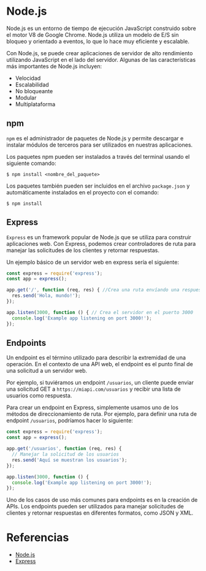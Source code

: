 # Node.js

Node.js es un entorno de tiempo de ejecución JavaScript construido sobre el motor V8 de Google Chrome. Node.js utiliza un modelo de E/S sin bloqueo y orientado a eventos, lo que lo hace muy eficiente y escalable. 

Con Node.js, se puede crear aplicaciones de servidor de alto rendimiento utilizando JavaScript en el lado del servidor. Algunas de las características más importantes de Node.js incluyen:

- Velocidad
- Escalabilidad
- No bloqueante
- Modular
- Multiplataforma

## npm
`npm` es el administrador de paquetes de Node.js y permite descargar e instalar módulos de terceros para ser utilizados en nuestras aplicaciones. 

Los paquetes npm pueden ser instalados a través del terminal usando el siguiente comando: 

```
$ npm install <nombre_del_paquete>
```

Los paquetes también pueden ser incluidos en el archivo `package.json` y automáticamente instalados en el proyecto con el comando:

```
$ npm install
```

## Express
`Express` es un framework popular de Node.js que se utiliza para construir aplicaciones web. Con Express, podemos crear controladores de ruta para manejar las solicitudes de los clientes y retornar respuestas. 

Un ejemplo básico de un servidor web en express sería el siguiente: 

```javascript
const express = require('express'); 
const app = express();

app.get('/', function (req, res) { //Crea una ruta envíando una respuesta
  res.send('Hola, mundo!');
});

app.listen(3000, function () { // Crea el servidor en el puerto 3000
  console.log('Example app listening on port 3000!');
});
```

## Endpoints
Un endpoint es el término utilizado para describir la extremidad de una operación. En el contexto de una API web, el endpoint es el punto final de una solicitud a un servidor web. 

Por ejemplo, si tuviéramos un endpoint `/usuarios`, un cliente puede enviar una solicitud GET a `https://miapi.com/usuarios` y recibir una lista de usuarios como respuesta. 

Para crear un endpoint en Express, simplemente usamos uno de los métodos de direccionamiento de ruta. Por ejemplo, para definir una ruta de endpoint `/usuarios`, podríamos hacer lo siguiente:

```javascript
const express = require('express'); 
const app = express();

app.get('/usuarios', function (req, res) { 
  // Manejar la solicitud de los usuarios
  res.send('Aquí se muestran los usuarios');
});

app.listen(3000, function () { 
  console.log('Example app listening on port 3000!');
});
```

Uno de los casos de uso más comunes para endpoints es en la creación de APIs. Los endpoints pueden ser utilizados para manejar solicitudes de clientes y retornar respuestas en diferentes formatos, como JSON y XML.

# Referencias

- [Node.js](https://nodejs.org/es/about)
- [Express](https://www.tutorialspoint.com/nodejs/nodejs_express_framework.htm)

